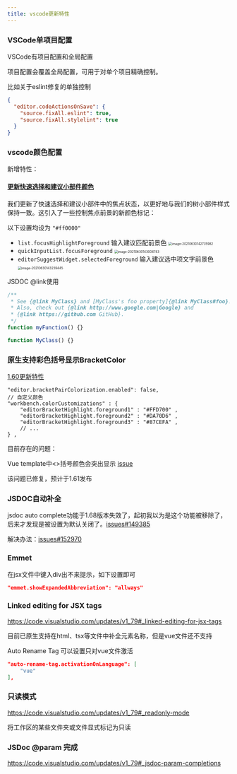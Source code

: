 ```yaml
---
title: vscode更新特性
---
```


### VSCode单项目配置

VSCode有项目配置和全局配置

项目配置会覆盖全局配置，可用于对单个项目精确控制。

比如关于eslint修复的单独控制

```json
{
  "editor.codeActionsOnSave": {
    "source.fixAll.eslint": true,
    "source.fixAll.stylelint": true
  }
}
```



### vscode颜色配置

新增特性：

#### [更新快速选择和建议小部件颜色](https://code.visualstudio.com/updates/v1_57#_updated-quick-pick-suggest-widget-colors)

我们更新了快速选择和建议小部件中的焦点状态，以更好地与我们的树小部件样式保持一致。这引入了一些控制焦点前景的新颜色标记：

以下设置均设为 `"#ff0000"`

- `list.focusHighlightForeground`  输入建议匹配前景色 <img src="https://minimax-1256590847.cos.ap-shanghai.myqcloud.com/img/image-20210630142735982.png" alt="image-20210630142735982" style="zoom:50%;" />
- `quickInputList.focusForeground` <img src="https://minimax-1256590847.cos.ap-shanghai.myqcloud.com/img/image-20210630143004743.png" alt="image-20210630143004743" style="zoom:50%;" />
- `editorSuggestWidget.selectedForeground`  输入建议选中项文字前景色 <img src="https://minimax-1256590847.cos.ap-shanghai.myqcloud.com/img/image-20210630143239445.png" alt="image-20210630143239445" style="zoom:50%;" />





JSDOC @link使用

```js
/**
 * See {@link MyClass} and [MyClass's foo property]{@link MyClass#foo}.
 * Also, check out {@link http://www.google.com|Google} and
 * {@link https://github.com GitHub}.
 */
function myFunction() {}

function MyClass() {}
```



### 原生支持彩色括号显示BracketColor

[1.60更新特性](https://code.visualstudio.com/updates/v1_60#_high-performance-bracket-pair-colorization)

```json5
"editor.bracketPairColorization.enabled": false,
// 自定义颜色
"workbench.colorCustomizations" : { 
    "editorBracketHighlight.foreground1" : "#FFD700" , 
    "editorBracketHighlight.foreground2" : "#DA70D6" , 
    "editorBracketHighlight.foreground3" : "#87CEFA" , 
    // ... 
} ,
```

目前存在的问题：

Vue template中<>括号颜色会突出显示 [issue](https://github.com/microsoft/vscode/issues/132476)

该问题已修复，预计于1.61发布



### JSDOC自动补全

jsdoc auto complete功能于1.68版本失效了，起初我以为是这个功能被移除了，后来才发现是被设置为默认关闭了。[issues#149385](https://github.com/microsoft/vscode/issues/149385)

解决办法：[issues#152970](https://github.com/microsoft/vscode/issues/152970)



### Emmet

在jsx文件中键入div出不来提示，如下设置即可

```json
"emmet.showExpandedAbbreviation": "allways"
```



### Linked editing for JSX tags

https://code.visualstudio.com/updates/v1_79#_linked-editing-for-jsx-tags

目前已原生支持在html、tsx等文件中补全元素名称，但是vue文件还不支持

Auto Rename Tag 可以设置只对vue文件激活

```json
"auto-rename-tag.activationOnLanguage": [
    "vue"
],
```





### 只读模式

https://code.visualstudio.com/updates/v1_79#_readonly-mode

将工作区的某些文件夹或文件显式标记为只读

### JSDoc @param 完成
https://code.visualstudio.com/updates/v1_79#_jsdoc-param-completions
